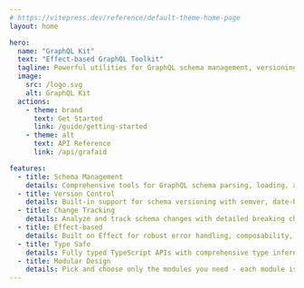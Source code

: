 ```yaml
---
# https://vitepress.dev/reference/default-theme-home-page
layout: home

hero:
  name: "GraphQL Kit"
  text: "Effect-based GraphQL Toolkit"
  tagline: Powerful utilities for GraphQL schema management, versioning, and change tracking
  image:
    src: /logo.svg
    alt: GraphQL Kit
  actions:
    - theme: brand
      text: Get Started
      link: /guide/getting-started
    - theme: alt
      text: API Reference
      link: /api/grafaid

features:
  - title: Schema Management
    details: Comprehensive tools for GraphQL schema parsing, loading, and manipulation with type-safe APIs
  - title: Version Control
    details: Built-in support for schema versioning with semver, date-based, and custom version strategies
  - title: Change Tracking
    details: Analyze and track schema changes with detailed breaking change detection and criticality analysis
  - title: Effect-based
    details: Built on Effect for robust error handling, composability, and functional programming patterns
  - title: Type Safe
    details: Fully typed TypeScript APIs with comprehensive type inference and compile-time safety
  - title: Modular Design
    details: Pick and choose only the modules you need - each module is independently usable
---
```


